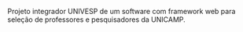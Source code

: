 Projeto integrador UNIVESP de um software com framework web para seleção de professores e pesquisadores da UNICAMP.